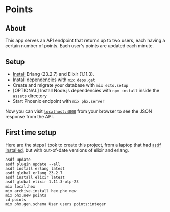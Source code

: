 # Points


## About

This app serves an API endpoint that returns up to two users, each having a certain
number of points. Each user's points are updated each minute.


## Setup

* [Install](https://elixir-lang.org/install.html) Erlang (23.2.7) and Elixir (1.11.3).
* Install dependencies with `mix deps.get`
* Create and migrate your database with `mix ecto.setup`
* [OPTIONAL] Install Node.js dependencies with `npm install` inside the `assets` directory
* Start Phoenix endpoint with `mix phx.server`

Now you can visit [`localhost:4000`](http://localhost:4000) from your browser to see the
JSON response from the API.


## First time setup

Here are the steps I took to create this project, from a laptop that had [`asdf`
installed](https://github.com/asdf-vm/asdf), but with out-of-date versions of elixir and
erlang.

```
asdf update
asdf plugin update --all
asdf install erlang latest
asdf global erlang 23.2.7
asdf install elixir latest
asdf global elixir 1.11.3-otp-23
mix local.hex
mix archive.install hex phx_new
mix phx.new points
cd points
mix phx.gen.schema User users points:integer
```
